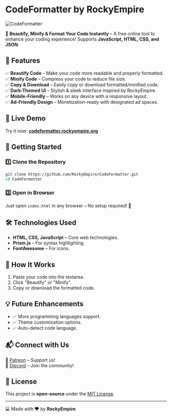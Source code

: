 # CodeFormatter by RockyEmpire

![CodeFormatter](https://cf.rockyempire.org)

🚀 **Beautify, Minify & Format Your Code Instantly** – A free online tool to enhance your coding experience! Supports **JavaScript, HTML, CSS, and JSON**.

## 🌟 Features

✅ **Beautify Code** – Make your code more readable and properly formatted.  
✅ **Minify Code** – Compress your code to reduce file size.  
✅ **Copy & Download** – Easily copy or download formatted/minified code.  
✅ **Dark-Themed UI** – Stylish & sleek interface inspired by RockyEmpire.  
✅ **Mobile-Friendly** – Works on any device with a responsive layout.  
✅ **Ad-Friendly Design** – Monetization-ready with designated ad spaces.  

## 🔗 Live Demo
Try it now: **[codeformatter.rockyempire.org](https://cf.rockyempire.org)**

## 🚀 Getting Started

### 1️⃣ Clone the Repository
```bash
git clone https://github.com/RockyEmpire/CodeFormatter.git
cd CodeFormatter
```

### 2️⃣ Open in Browser
Just open `index.html` in any browser – No setup required! 🎉

## 🛠️ Technologies Used
- **HTML, CSS, JavaScript** – Core web technologies.
- **Prism.js** – For syntax highlighting.
- **FontAwesome** – For icons.

## 📌 How It Works
1. Paste your code into the textarea.
2. Click "Beautify" or "Minify".
3. Copy or download the formatted code.

## 💡 Future Enhancements
- ✅ More programming languages support.
- ✅ Theme customization options.
- ✅ Auto-detect code language.

## 📬 Connect with Us
💜 [Patreon](https://patreon.rockyempire.org) – Support us!  
💬 [Discord](https://discord.rockyempire.org) – Join the community!

## 📜 License
This project is **open-source** under the [MIT License](LICENSE).

---
💻 Made with ❤️ by **RockyEmpire**
